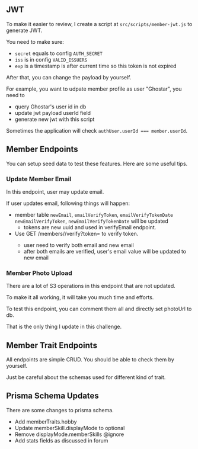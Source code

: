 
## JWT

To make it easier to review, I create a script at `src/scripts/member-jwt.js` to generate JWT.

You need to make sure:
- `secret` equals to config `AUTH_SECRET`
- `iss` is in config `VALID_ISSUERS`
- `exp` is a timestamp is after current time so this token is not expired

After that, you can change the payload by yourself.

For example, you want to udpate member profile as user "Ghostar", you need to
- query Ghostar's user id in db
- update jwt payload userId field
- generate new jwt with this script

Sometimes the application will check `authUser.userId === member.userId`.

## Member Endpoints

You can setup seed data to test these features. Here are some useful tips.

### Update Member Email

In this endpoint, user may update email.

If user updates email, following things will happen:
- member table `newEmail`, `emailVerifyToken`, `emailVerifyTokenDate` `newEmailVerifyToken`, `newEmailVerifyTokenDate` will be updated
  - tokens are new uuid and used in verifyEmail endpoint.
- Use GET /members/<handle>/verify?token=<token> to verify token.
  - user need to verify both email and new email
  - after both emails are verified, user's email value will be updated to new email

### Member Photo Upload

There are a lot of S3 operations in this endpoint that are not updated.

To make it all working, it will take you much time and efforts.

To test this endpoint, you can comment them all and directly set photoUrl to db.

That is the only thing I update in this challenge.

## Member Trait Endpoints

All endpoints are simple CRUD. You should be able to check them by yourself.

Just be careful about the schemas used for different kind of trait.


## Prisma Schema Updates

There are some changes to prisma schema.

- Add memberTraits.hobby
- Update memberSkill.displayMode to optional
- Remove displayMode.memberSkills @ignore
- Add stats fields as discussed in forum

